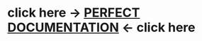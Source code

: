 

# click here -> [PERFECT DOCUMENTATION](https://www.youtube.com/watch?v=KimEuk4_b6Y) <- click here
